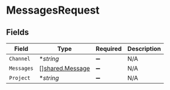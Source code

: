 # MessagesRequest


## Fields

| Field                                                     | Type                                                      | Required                                                  | Description                                               |
| --------------------------------------------------------- | --------------------------------------------------------- | --------------------------------------------------------- | --------------------------------------------------------- |
| `Channel`                                                 | **string*                                                 | :heavy_minus_sign:                                        | N/A                                                       |
| `Messages`                                                | [][shared.Message](../../../pkg/models/shared/message.md) | :heavy_minus_sign:                                        | N/A                                                       |
| `Project`                                                 | **string*                                                 | :heavy_minus_sign:                                        | N/A                                                       |
